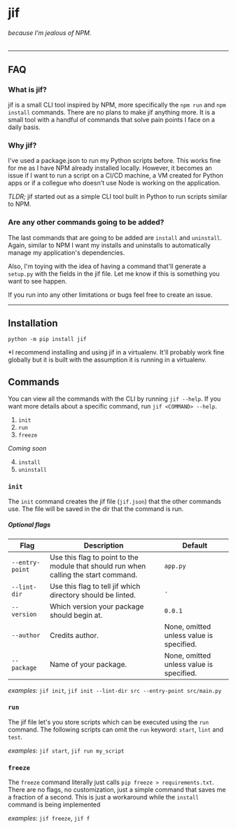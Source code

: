 # jif

###### because I'm jealous of NPM.

---

## FAQ

### What is jif?

jif is a small CLI tool inspired by NPM, more specifically the `npm run` and `npm install` commands. There are no plans to make jif anything more. It is a small tool with a handful of commands that solve pain points I face on a daily basis.

### Why jif?

I've used a package.json to run my Python scripts before. This works fine for me as I have NPM already installed locally. However, it becomes an issue if I want to run a script on a CI/CD machine, a VM created for Python apps or if a collegue who doesn't use Node is working on the application.

_TLDR;_ jif started out as a simple CLI tool built in Python to run scripts similar to NPM.

### Are any other commands going to be added?

The last commands that are going to be added are `install` and `uninstall`. Again, similar to NPM I want my installs and uninstalls to automatically manage my application's dependencies.

Also, I'm toying with the idea of having a command that'll generate a `setup.py` with the fields in the jif file. Let me know if this is something you want to see happen.

If you run into any other limitations or bugs feel free to create an issue.

---

## Installation

`python -m pip install jif`

\*I recommend installing and using jif in a virtualenv. It'll probably work fine globally but it is built with the assumption it is running in a virtualenv.

## Commands

You can view all the commands with the CLI by running `jif --help`.
If you want more details about a specific command, run `jif <COMMAND> --help`.

1. `init`
2. `run`
3. `freeze`

_Coming soon_

4. `install`
5. `uninstall`

### `init`

The `init` command creates the jif file (`jif.json`) that the other commands use. The file will be saved in the dir that the command is run.

##### Optional flags

| Flag            | Description                                                                          | Default                                  |
| --------------- | ------------------------------------------------------------------------------------ | ---------------------------------------- |
| `--entry-point` | Use this flag to point to the module that should run when calling the start command. | `app.py`                                 |
| `--lint-dir`    | Use this flag to tell jif which directory should be linted.                          | `.`                                      |
| `--version`     | Which version your package should begin at.                                          | `0.0.1`                                  |
| `--author`      | Credits author.                                                                      | None, omitted unless value is specified. |
| `--package`     | Name of your package.                                                                | None, omitted unless value is specified. |

<!-- 3. `--reqs`: location of your requirements file. - Set reqs to 'inline' if you want your dependecies managed in the jif.json (jif init --reqs inline) - Default: `requirements.txt` -->

<!-- 4. `--dev-reqs`: location of your dev requirements file. - Set dev reqs to 'inline' if you want your dependecies managed in the jif.json (jif init --dev-reqs inline) - Default: `dev_requirements.txt` -->

_examples_: `jif init`, `jif init --lint-dir src --entry-point src/main.py`

### `run`

The jif file let's you store scripts which can be executed using the `run` command.
The following scripts can omit the `run` keyword: `start`, `lint` and `test`.

_examples_: `jif start`, `jif run my_script`

### `freeze`

The `freeze` command literally just calls `pip freeze > requirements.txt`. There are no flags, no customization, just a simple command that saves me a fraction of a second. This is just a workaround while the `install` command is being implemented

_examples_: `jif freeze`, `jif f`
